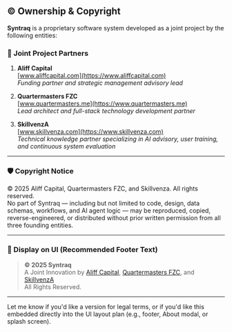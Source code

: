 ## © Ownership & Copyright

**Syntraq** is a proprietary software system developed as a joint project by the following entities:

### 🤝 Joint Project Partners

1. **Aliff Capital**  
   [www.aliffcapital.com](https://www.aliffcapital.com)  
   _Funding partner and strategic management advisory lead_

2. **Quartermasters FZC**  
   [www.quartermasters.me](https://www.quartermasters.me)  
   _Lead architect and full-stack technology development partner_

3. **SkillvenzA**  
   [www.skillvenza.com](https://www.skillvenza.com)  
   _Technical knowledge partner specializing in AI advisory, user training, and continuous system evaluation_

---

### 🛡️ Copyright Notice

© 2025 Aliff Capital, Quartermasters FZC, and Skillvenza. All rights reserved.  
No part of Syntraq — including but not limited to code, design, data schemas, workflows, and AI agent logic — may be reproduced, copied, reverse-engineered, or distributed without prior written permission from all three founding entities.

---

### 📌 Display on UI (Recommended Footer Text)

> **© 2025 Syntraq**  
> A Joint Innovation by [Aliff Capital](https://www.aliffcapital.com), [Quartermasters FZC](https://www.quartermasters.me), and [SkillvenzA](https://www.skillvenza.com)  
> All Rights Reserved.

---

Let me know if you'd like a version for legal terms, or if you'd like this embedded directly into the UI layout plan (e.g., footer, About modal, or splash screen).

